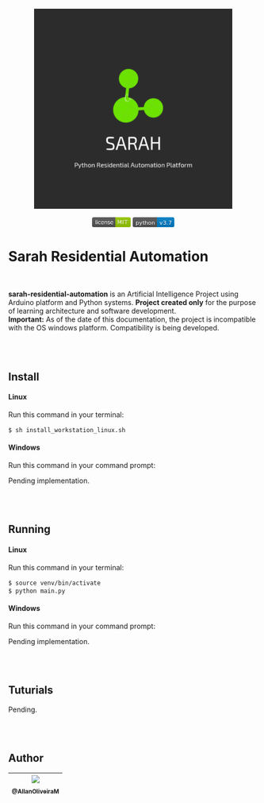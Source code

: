 <p align="center">
    <img src="https://raw.githubusercontent.com/AllanOliveiraM/sarah-residential-automation/master/media_files/product_logo.png" width="400">
</p>


<p align="center">
    <img height="20" src="https://raw.githubusercontent.com/AllanOliveiraM/sarah-residential-automation/master/media_files/license-MIT-green.png">
    <img height="20" src="https://raw.githubusercontent.com/AllanOliveiraM/sarah-residential-automation/master/media_files/python-v3.7-blue.png">
</p>


# Sarah Residential Automation

<br>

**sarah-residential-automation** is an Artificial Intelligence Project using Arduino platform and Python systems.
**Project created only** for the purpose of learning architecture and software development. <br>
**Important:**
As of the date of this documentation, the project is incompatible with the OS windows platform.
Compatibility is being developed.

<br>
<br>

## Install

#### Linux

Run this command in your terminal:

```
$ sh install_workstation_linux.sh
```

#### Windows

Run this command in your command prompt:

Pending implementation.

<br>
<br>

## Running

#### Linux

Run this command in your terminal:

```
$ source venv/bin/activate
$ python main.py
```

#### Windows

Run this command in your command prompt:

Pending implementation.

<br>
<br>

## Tuturials

Pending.

<br>
<br>

## Author

| [<img src="https://avatars3.githubusercontent.com/u/41436010?s=460&u=aba907c4e4f26dae5e45383b4fa17fc4c002bfe8&v=4" width=115><br><sub>@AllanOliveiraM</sub>](https://github.com/AllanOliveiraM) |
| :---: |
